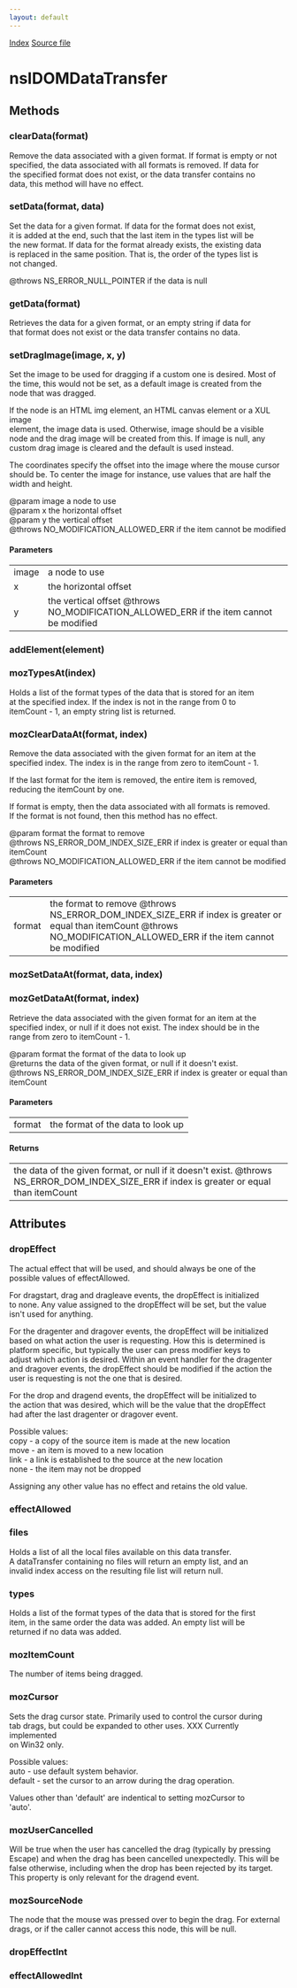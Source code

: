 ```yaml
---
layout: default
---
```

<div id='links'><a href="../index.html">Index</a>
<a href="http://dxr.mozilla.org/mozilla-central/source/dom/interfaces/events/nsIDOMDataTransfer.idl">Source file</a>
</div>

# nsIDOMDataTransfer #

## Methods ##

### clearData(format) ###
  
Remove the data associated with a given format. If format is empty or not  
specified, the data associated with all formats is removed. If data for  
the specified format does not exist, or the data transfer contains no  
data, this method will have no effect.  
  

### setData(format, data) ###
  
Set the data for a given format. If data for the format does not exist,  
it is added at the end, such that the last item in the types list will be  
the new format. If data for the format already exists, the existing data  
is replaced in the same position. That is, the order of the types list is  
not changed.  
  
@throws NS_ERROR_NULL_POINTER if the data is null  
  

### getData(format) ###
  
Retrieves the data for a given format, or an empty string if data for  
that format does not exist or the data transfer contains no data.  
  

### setDragImage(image, x, y) ###
  
Set the image to be used for dragging if a custom one is desired. Most of  
the time, this would not be set, as a default image is created from the  
node that was dragged.  
  
If the node is an HTML img element, an HTML canvas element or a XUL image  
element, the image data is used. Otherwise, image should be a visible  
node and the drag image will be created from this. If image is null, any  
custom drag image is cleared and the default is used instead.  
  
The coordinates specify the offset into the image where the mouse cursor  
should be. To center the image for instance, use values that are half the  
width and height.  
  
@param image a node to use   
@param x the horizontal offset  
@param y the vertical offset  
@throws NO_MODIFICATION_ALLOWED_ERR if the item cannot be modified  
  

#### Parameters ####

<table>

<tr>
<td>image</td>
<td>a node to use   
</td>
</tr>

<tr>
<td>x</td>
<td>the horizontal offset  
</td>
</tr>

<tr>
<td>y</td>
<td>the vertical offset  
@throws NO_MODIFICATION_ALLOWED_ERR if the item cannot be modified  
</td>
</tr>

</table>

### addElement(element) ###

### mozTypesAt(index) ###
  
Holds a list of the format types of the data that is stored for an item  
at the specified index. If the index is not in the range from 0 to  
itemCount - 1, an empty string list is returned.  
  

### mozClearDataAt(format, index) ###
  
Remove the data associated with the given format for an item at the  
specified index. The index is in the range from zero to itemCount - 1.  
  
If the last format for the item is removed, the entire item is removed,  
reducing the itemCount by one.  
  
If format is empty, then the data associated with all formats is removed.  
If the format is not found, then this method has no effect.  
  
@param format the format to remove  
@throws NS_ERROR_DOM_INDEX_SIZE_ERR if index is greater or equal than itemCount  
@throws NO_MODIFICATION_ALLOWED_ERR if the item cannot be modified  
  

#### Parameters ####

<table>

<tr>
<td>format</td>
<td>the format to remove  
@throws NS_ERROR_DOM_INDEX_SIZE_ERR if index is greater or equal than itemCount  
@throws NO_MODIFICATION_ALLOWED_ERR if the item cannot be modified  
</td>
</tr>

</table>

### mozSetDataAt(format, data, index) ###

### mozGetDataAt(format, index) ###
  
Retrieve the data associated with the given format for an item at the  
specified index, or null if it does not exist. The index should be in the  
range from zero to itemCount - 1.  
  
@param format the format of the data to look up  
@returns the data of the given format, or null if it doesn't exist.  
@throws NS_ERROR_DOM_INDEX_SIZE_ERR if index is greater or equal than itemCount  
  

#### Parameters ####

<table>

<tr>
<td>format</td>
<td>the format of the data to look up  
</td>
</tr>

</table>

#### Returns ####

<table>

<tr>
<td>the data of the given format, or null if it doesn't exist.  
@throws NS_ERROR_DOM_INDEX_SIZE_ERR if index is greater or equal than itemCount  
</td>
</tr>

</table>

## Attributes ##

### dropEffect ###
  
The actual effect that will be used, and should always be one of the  
possible values of effectAllowed.  
  
For dragstart, drag and dragleave events, the dropEffect is initialized  
to none. Any value assigned to the dropEffect will be set, but the value  
isn't used for anything.  
  
For the dragenter and dragover events, the dropEffect will be initialized  
based on what action the user is requesting. How this is determined is  
platform specific, but typically the user can press modifier keys to  
adjust which action is desired. Within an event handler for the dragenter  
and dragover events, the dropEffect should be modified if the action the  
user is requesting is not the one that is desired.  
  
For the drop and dragend events, the dropEffect will be initialized to  
the action that was desired, which will be the value that the dropEffect  
had after the last dragenter or dragover event.  
  
Possible values:  
 copy - a copy of the source item is made at the new location  
 move - an item is moved to a new location  
 link - a link is established to the source at the new location  
 none - the item may not be dropped  
  
Assigning any other value has no effect and retains the old value.  
  

### effectAllowed ###

### files ###
  
Holds a list of all the local files available on this data transfer.  
A dataTransfer containing no files will return an empty list, and an  
invalid index access on the resulting file list will return null.   
  

### types ###
  
Holds a list of the format types of the data that is stored for the first  
item, in the same order the data was added. An empty list will be  
returned if no data was added.  
  

### mozItemCount ###
  
The number of items being dragged.  
  

### mozCursor ###
  
Sets the drag cursor state. Primarily used to control the cursor during  
tab drags, but could be expanded to other uses. XXX Currently implemented  
on Win32 only.  
  
Possible values:  
 auto - use default system behavior.  
 default - set the cursor to an arrow during the drag operation.  
  
Values other than 'default' are indentical to setting mozCursor to  
'auto'.  
  

### mozUserCancelled ###
  
Will be true when the user has cancelled the drag (typically by pressing  
Escape) and when the drag has been cancelled unexpectedly.  This will be  
false otherwise, including when the drop has been rejected by its target.  
This property is only relevant for the dragend event.  
  

### mozSourceNode ###
  
The node that the mouse was pressed over to begin the drag. For external  
drags, or if the caller cannot access this node, this will be null.  
  

### dropEffectInt ###

### effectAllowedInt ###
